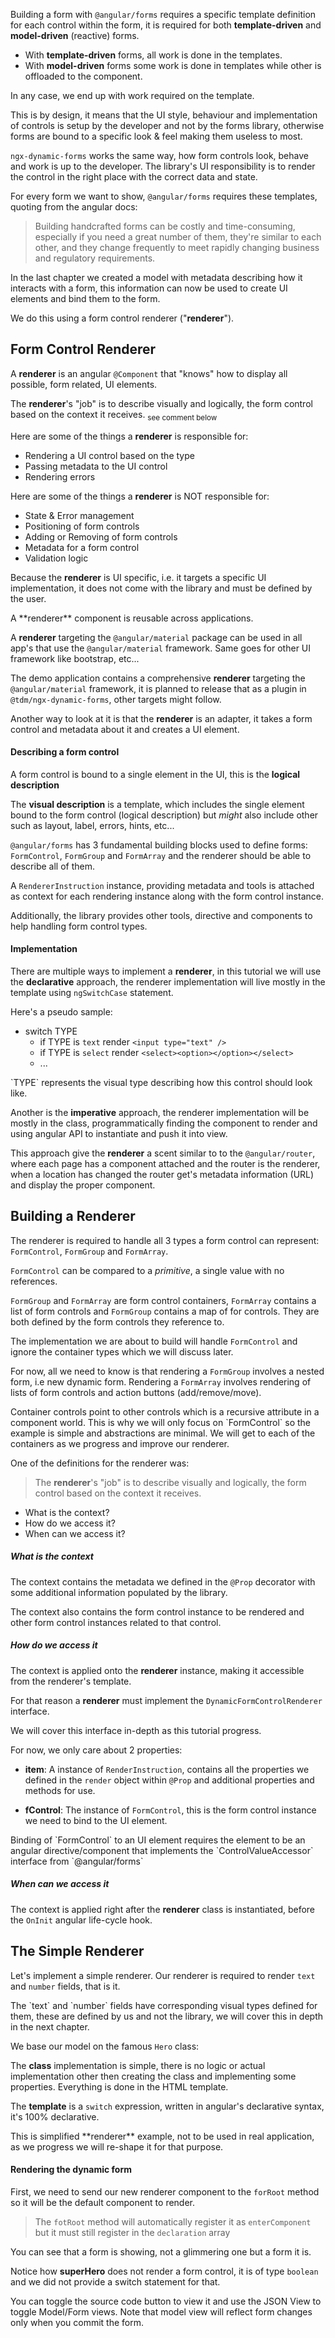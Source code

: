 <!--@tdm-example:part1-->
Building a form with `@angular/forms` requires a specific template
definition for each control within the form, it is required for both
**template-driven** and **model-driven** (reactive) forms.

  - With **template-driven** forms, all work is done in the templates.  
  - With **model-driven** forms some work is done in templates while other
  is offloaded to the component.

In any case, we end up with work required on the template.

This is by design, it means that the UI style, behaviour and
implementation of controls is setup by the developer and not by the
forms library, otherwise forms are bound to a specific look & feel
making them useless to most.

`ngx-dynamic-forms` works the same way, how form controls look, behave
and work is up to the developer. The library's UI responsibility is to
render the control in the right place with the correct data and state. 

For every form we want to show, `@angular/forms` requires these
templates, quoting from the angular docs:

> Building handcrafted forms can be costly and time-consuming,
especially if you need a great number of them, they're similar to
each other, and they change frequently to meet rapidly changing
business and regulatory requirements.

In the last chapter we created a model with metadata describing how it
interacts with a form, this information can now be used to create UI
elements and bind them to the form.

We do this using a form control renderer ("**renderer**").

## Form Control Renderer
A **renderer** is an angular `@Component` that "knows" how to display
all possible, form related, UI elements.

The **renderer**'s "job" is to describe visually and logically, the form
control based on the context it receives. <sub>see comment below</sub>
 
Here are some of the things a **renderer** is responsible for:

  - Rendering a UI control based on the type
  - Passing metadata to the UI control
  - Rendering errors

Here are some of the things a **renderer** is NOT responsible for:

  - State & Error management
  - Positioning of form controls
  - Adding or Removing of form controls
  - Metadata for a form control
  - Validation logic

Because the **renderer** is UI specific, i.e. it targets a specific UI
implementation, it does not come with the library and must be defined
by the user.

<div class="info">
  A **renderer** component is reusable across applications.

  A **renderer** targeting the `@angular/material` package can be used
  in all app's that use the `@angular/material` framework. Same goes for
  other UI framework like bootstrap, etc...

  The demo application contains a comprehensive **renderer** targeting
  the `@angular/material` framework, it is planned to release that as
  a plugin in `@tdm/ngx-dynamic-forms`, other targets might follow.
</div>

Another way to look at it is that the **renderer** is an adapter,
it takes a form control and metadata about it and creates a UI element.

#### Describing a form control
A form control is bound to a single element in the UI, this is the
**logical description**

The **visual description** is a template, which includes the single
element bound to the form control (logical description) but *might* also
include other such as layout, label, errors, hints, etc...

`@angular/forms` has 3 fundamental building blocks used to define forms:
`FormControl`, `FormGroup` and `FormArray` and the renderer should
be able to describe all of them.

A `RendererInstruction` instance, providing metadata and tools is
attached as context for each rendering instance along with the form
control instance.

Additionally, the library provides other tools, directive and components
to help handling form control types.


#### Implementation
There are multiple ways to implement a **renderer**, in this tutorial we
will use the __declarative__ approach, the renderer implementation will
live mostly in the template using `ngSwitchCase` statement.

Here's a pseudo sample: 

  - switch TYPE
    - if TYPE is `text` render `<input type="text" />`
    - if TYPE is `select` render `<select><option></option></select>`
    - ...

<div class="info">
  `TYPE` represents the visual type describing how this control should
  look like.
</div>

Another is the __imperative__ approach, the renderer implementation will
be mostly in the class, programmatically finding the component to render
and using angular API to instantiate and push it into view. 

This approach give the **renderer** a scent similar to to the
`@angular/router`, where each page has a component attached and the
router is the renderer, when a location has changed the router get's
metadata information (URL) and display the proper component.

## Building a Renderer
The renderer is required to handle all 3 types a form control can
represent: `FormControl`, `FormGroup` and `FormArray`.

`FormControl` can be compared to a *primitive*, a single value with no
references.

`FormGroup` and `FormArray` are form control containers, `FormArray`
contains a list of form controls and `FormGroup` contains a map of
for controls. They are both defined by the form controls they reference
to.

The implementation we are about to build will handle `FormControl` and
ignore the container types which we will discuss later.

For now, all we need to know is that rendering a `FormGroup` involves
a nested form, i.e new dynamic form. Rendering a `FormArray` involves
rendering of lists of form controls and action buttons (add/remove/move).

<div class="info">
  Container controls point to other controls which is a recursive
  attribute in a component world. This is why we will only focus on
  `FormControl` so the example is simple and abstractions are minimal.
  We will get to each of the containers as we progress and improve our
  renderer.  
</div>

One of the definitions for the renderer was: 

> The **renderer**'s "job" is to describe visually and logically, the
form control based on the context it receives.

  - What is the context?
  - How do we access it?
  - When can we access it?

##### What is the context
The context contains the metadata we defined in the `@Prop` decorator
with some additional information populated by the library.

The context also contains the form control instance to be rendered and
other form control instances related to that control.

##### How do we access it
The context is applied onto the **renderer** instance, making it
accessible from the renderer's template.

For that reason a **renderer** must implement the
`DynamicFormControlRenderer` interface.
<!--@tdm-example:part1-->
<!--@tdm-example:part2-->
We will cover this interface in-depth as this tutorial progress.

For now, we only care about 2 properties:
  - **item**: A instance of `RenderInstruction`, contains all the
   properties we defined in the `render` object within `@Prop` and
   additional properties and methods for use.

  - **fControl**: The instance of `FormControl`, this is the form
  control instance we need to bind to the UI element.

<div class="alert">
  Binding of `FormControl` to an UI element requires the element to be
   an angular directive/component that implements the
   `ControlValueAccessor` interface from `@angular/forms`
</div> 

##### When can we access it
The context is applied right after the **renderer** class is
instantiated, before the `OnInit` angular life-cycle hook.


## The Simple Renderer
Let's implement a simple renderer. Our renderer is required to render
`text` and `number` fields, that is it.

<div class="alert">
  The `text` and `number` fields have corresponding visual types defined
  for them, these are defined by us and not the library, we will cover
  this in depth in the next chapter.  
</div>

We base our model on the famous `Hero` class:
<!--@tdm-example:part2-->
<!--@tdm-example:part3-->
The **class** implementation is simple, there is no logic or actual
implementation other then creating the class and implementing some
properties. Everything is done in the HTML template.

The **template** is a `switch` expression, written in angular's
declarative syntax, it's 100% declarative.

<div class="alert">
  This is simplified **renderer** example, not to be used in real
  application, as we progress we will re-shape it for that purpose.
</div>

#### Rendering the dynamic form
First, we need to send our new renderer component to the `forRoot`
method so it will be the default component to render.

> The `fotRoot` method will automatically register it as `enterComponent`
but it must still register in the `declaration` array

<!--@tdm-example:part3-->
<!--@tdm-example:part4-->
You can see that a form is showing, not a glimmering one but a form it is.

Notice how **superHero** does not render a form control, it is of type
`boolean` and we did not provide a switch statement for that.

You can toggle the source code button to view it and use the JSON View
to toggle Model/Form views. Note that model view will reflect form changes
only when you commit the form.

<!--@tdm-example:part4-->